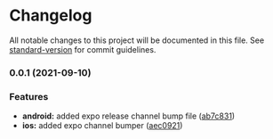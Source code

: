# Changelog

All notable changes to this project will be documented in this file. See [standard-version](https://github.com/conventional-changelog/standard-version) for commit guidelines.

### 0.0.1 (2021-09-10)


### Features

* **android:** added expo release channel bump file ([ab7c831](https://github.com/Torah-Anytime/standard-version-expo-channel/commit/ab7c831505cd031d0bf4c5fc12ef410fbc620967))
* **ios:** added expo channel bumper ([aec0921](https://github.com/Torah-Anytime/standard-version-expo-channel/commit/aec0921cdc8d81d6c2c0624f67ff627cf2c60e2d))
